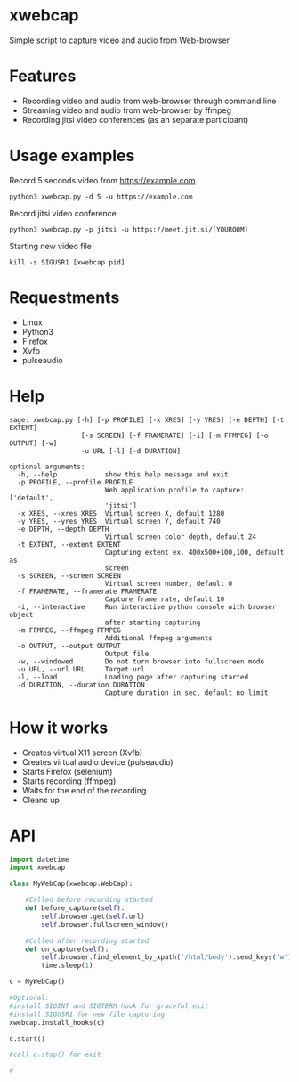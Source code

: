 # xwebcap
Simple script to capture video and audio from Web-browser

# Features

- Recording video and audio from web-browser through command line
- Streaming video and audio from web-browser by ffmpeg
- Recording jitsi video conferences (as an separate participant)

# Usage examples

Record 5 seconds video from https://example.com

```
python3 xwebcap.py -d 5 -u https://example.com
```

Record jitsi video conference

```
python3 xwebcap.py -p jitsi -u https://meet.jit.si/[YOUROOM]
```

Starting new video file

```
kill -s SIGUSR1 [xwebcap pid]
```

# Requestments

- Linux
- Python3
- Firefox
- Xvfb
- pulseaudio

# Help

```
sage: xwebcap.py [-h] [-p PROFILE] [-x XRES] [-y YRES] [-e DEPTH] [-t EXTENT]
                  [-s SCREEN] [-f FRAMERATE] [-i] [-m FFMPEG] [-o OUTPUT] [-w]
                  -u URL [-l] [-d DURATION]

optional arguments:
  -h, --help            show this help message and exit
  -p PROFILE, --profile PROFILE
                        Web application profile to capture: ['default',
                        'jitsi']
  -x XRES, --xres XRES  Virtual screen X, default 1280
  -y YRES, --yres YRES  Virtual screen Y, default 740
  -e DEPTH, --depth DEPTH
                        Virtual screen color depth, default 24
  -t EXTENT, --extent EXTENT
                        Capturing extent ex. 400x500+100,100, default as
                        screen
  -s SCREEN, --screen SCREEN
                        Virtual screen number, default 0
  -f FRAMERATE, --framerate FRAMERATE
                        Capture frame rate, default 10
  -i, --interactive     Run interactive python console with browser object
                        after starting capturing
  -m FFMPEG, --ffmpeg FFMPEG
                        Additional ffmpeg arguments
  -o OUTPUT, --output OUTPUT
                        Output file
  -w, --windowed        Do not turn browser into fullscreen mode
  -u URL, --url URL     Target url
  -l, --load            Loading page after capturing started
  -d DURATION, --duration DURATION
                        Capture duration in sec, default no limit

```

# How it works

- Creates virtual X11 screen (Xvfb)
- Creates virtual audio device (pulseaudio)
- Starts Firefox (selenium)
- Starts recording (ffmpeg)
- Waits for the end of the recording
- Cleans up

# API

```python
import datetime
import xwebcap

class MyWebCap(xwebcap.WebCap):

    #Called before recording started
    def before_capture(self):
        self.browser.get(self.url)
        self.browser.fullscreen_window()

    #Called after recording started
    def on_capture(self):
        self.browser.find_element_by_xpath('/html/body').send_keys('w')
        time.sleep(1)

c = MyWebCap()

#Optional:
#install SIGINT and SIGTERM hook for graceful exit
#install SIGUSR1 for new file capturing
xwebcap.install_hooks(c)

c.start()

#call c.stop() for exit

#

```
